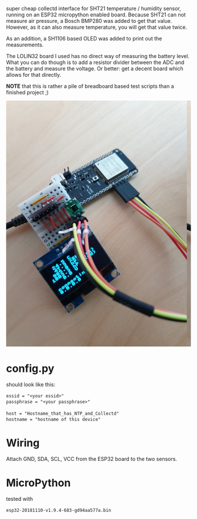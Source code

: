 super cheap collectd interface for SHT21 temperature / humidity sensor, running
on an ESP32 micropython enabled board.
Because SHT21 can not measure air pressure, a Bosch BMP280 was added to get that
value. However, as it can also measure temperature, you will get that value
twice.

As an addition, a SH1106 based OLED was added to print out the measurements.

The LOLIN32 board I used has no direct way of measuring the battery level.
What you can do though is to add a resistor divider between the ADC and the
battery and measure the voltage. Or better: get a decent board which allows for
that directly.

**NOTE** that this is rather a pile of breadboard based test scripts than a
finished project ;)

![Projekt](board_small.jpg)


config.py
=========

should look like this:

```
essid = "<your essid>"
passphrase = "<your passphrase>"

host = "Hostname_that_has_NTP_and_Collectd"
hostname = "hostname of this device"
```

Wiring
======

Attach GND, SDA, SCL, VCC from the ESP32 board to the two sensors.


MicroPython
===========

tested with

```
esp32-20181110-v1.9.4-683-gd94aa577a.bin
```

